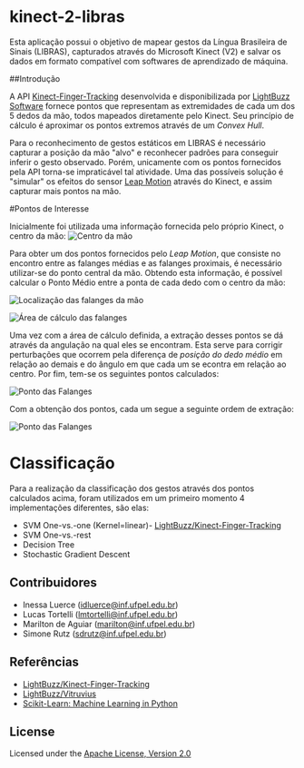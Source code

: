 # kinect-2-libras

Esta aplicação possui o objetivo de mapear gestos da Língua Brasileira de Sinais
(LIBRAS), capturados através do Microsoft Kinect (V2) e salvar os dados em formato
compatível com softwares de aprendizado de máquina.

##Introdução

A API [Kinect-Finger-Tracking](https://github.com/LightBuzz/Kinect-Finger-Tracking.git)
desenvolvida e disponibilizada por [LightBuzz Software](https://github.com/LightBuzz/)
fornece pontos que representam as extremidades de cada um dos 5 dedos da mão, todos mapeados
diretamente pelo Kinect. Seu princípio de cálculo é aproximar os pontos extremos através de
um *Convex Hull*.

Para o reconhecimento de gestos estáticos em LIBRAS é necessário capturar a posição da
mão "alvo" e reconhecer padrões para conseguir inferir o gesto observado. Porém, unicamente
com os pontos fornecidos pela API torna-se impraticável tal atividade. Uma das possíveis
solução é "simular" os efeitos do sensor [Leap Motion](https://www.leapmotion.com/) através
do Kinect, e assim capturar mais pontos na mão.

#Pontos de Interesse

Inicialmente foi utilizada uma informação fornecida pelo próprio Kinect, o centro da mão:
![Centro da mão](https://github.com/inessadl/kinect-2-libras/blob/master/images/01-centerPoint.png)

Para obter um dos pontos fornecidos pelo *Leap Motion*, que consiste no encontro entre as
falanges médias e as falanges proximais, é necessário utilizar-se do ponto central da mão.
Obtendo esta informação, é possível calcular o Ponto Médio entre a ponta de cada dedo
com o centro da mão:

![Localização das falanges da mão](https://raw.githubusercontent.com/inessadl/kinect-2-libras/master/images/02-exam.png)

![Área de cálculo das falanges](https://github.com/inessadl/kinect-2-libras/blob/master/images/03-calculate.png  )

Uma vez com a área de cálculo definida, a extração desses pontos se dá através da angulação
na qual eles se encontram. Esta serve para corrigir perturbações que ocorrem pela diferença de
*posição do dedo médio* em relação ao demais e do ângulo em que cada um se econtra em relação
ao centro. Por fim, tem-se os seguintes pontos calculados:

![Ponto das Falanges](https://github.com/inessadl/kinect-2-libras/blob/master/images/04-falanges.png)

Com a obtenção dos pontos, cada um segue a seguinte ordem de extração:

![Ponto das Falanges](https://github.com/inessadl/kinect-2-libras/blob/master/images/05-recordedOrder.png)

# Classificação

Para a realização da classificação dos gestos através dos pontos calculados acima,
foram utilizados em um primeiro momento 4 implementações diferentes, são elas:

- SVM One-vs.-one (Kernel=linear)- [LightBuzz/Kinect-Finger-Tracking](https://github.com/LightBuzz/Kinect-Finger-Tracking)
- SVM One-vs.-rest
- Decision Tree
- Stochastic Gradient Descent

## Contribuidores
* Inessa Luerce (idluerce@inf.ufpel.edu.br)
* Lucas Tortelli (lmtortelli@inf.ufpel.edu.br)
* Marilton de Aguiar (marilton@inf.ufpel.edu.br)
* Simone Rutz (sdrutz@inf.ufpel.edu.br)

## Referências

- [LightBuzz/Kinect-Finger-Tracking](https://github.com/LightBuzz/Kinect-Finger-Tracking)
- [LightBuzz/Vitruvius](https://github.com/LightBuzz/Vitruvius)
- [Scikit-Learn: Machine Learning in Python](http://scikit-learn.org/)

## License

Licensed under the [Apache License, Version 2.0](https://github.com/inessadl/kinect-2-libras/blob/master/LICENSE)
